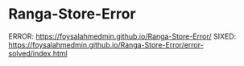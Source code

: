 # Ranga-Store-Error

ERROR: https://foysalahmedmin.github.io/Ranga-Store-Error/
SIXED: https://foysalahmedmin.github.io/Ranga-Store-Error/error-solved/index.html
